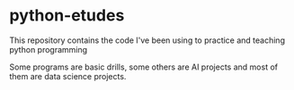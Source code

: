 # python-etudes
This repository contains the code I've been using to practice and teaching python programming 

Some programs are basic drills, some others are AI projects and most of them are data science projects.
